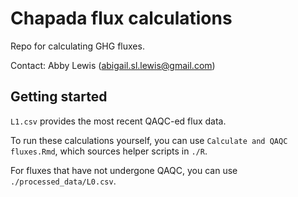 # Chapada flux calculations

Repo for calculating GHG fluxes.

Contact: Abby Lewis (abigail.sl.lewis@gmail.com)

## Getting started

`L1.csv` provides the most recent QAQC-ed flux data.

To run these calculations yourself, you can use `Calculate and QAQC fluxes.Rmd`, which sources helper scripts in `./R`.

For fluxes that have not undergone QAQC, you can use `./processed_data/L0.csv`.
